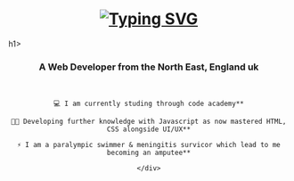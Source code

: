 <h1 align="center"> 
 <a href="https://git.io/typing-svg"><img src="https://readme-typing-svg.herokuapp.com?font=Fira+Code&weight=500&size=25&pause=1000&color=B729F7&center=true&vCenter=true&random=false&width=435&lines=Hi+I+am+Lyndon+Longhorne+%F0%9F%91%8B" alt="Typing SVG" /></a>
</h1>h1>

<h3 align="center">A Web Developer from the North East, England uk</h3>

<br/> 

<div align="center">

    💻 I am currently studing through code academy**

    👩‍💻 Developing further knowledge with Javascript as now mastered HTML, CSS alongside UI/UX**

    ⚡ I am a paralympic swimmer & meningitis survicor which lead to me becoming an amputee**

    </div>


